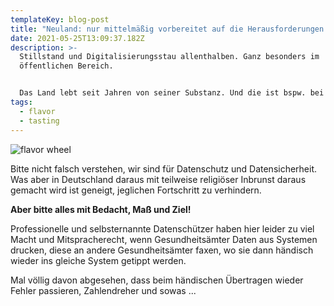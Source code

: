 ```yaml
---
templateKey: blog-post
title: "Neuland: nur mittelmäßig vorbereitet auf die Herausforderungen von morgen"
date: 2021-05-25T13:09:37.182Z
description: >-
  Stillstand und Digitalisierungsstau allenthalben. Ganz besonders im
  öffentlichen Bereich.


  Das Land lebt seit Jahren von seiner Substanz. Und die ist bspw. bei den Gesundheitsämtern u.a. leider das Fax. Dazu kommt in Deutschland überbordender und teilweise als Selbstzweck verkommener Datenschutz.
tags:
  - flavor
  - tasting
---
```

![flavor wheel](/img/flavor_wheel.jpg "Digitalisierung tut weh")

Bitte nicht falsch verstehen, wir sind für Datenschutz und Datensicherheit. Was aber in Deutschland daraus mit teilweise religiöser Inbrunst daraus gemacht wird ist geneigt, jeglichen Fortschritt zu verhindern. 

**Aber bitte alles mit Bedacht, Maß und Ziel!** 

Professionelle und selbsternannte Datenschützer haben hier leider zu viel Macht und Mitspracherecht, wenn Gesundheitsämter Daten aus Systemen drucken, diese an andere Gesundheitsämter faxen, wo sie dann händisch wieder ins gleiche System getippt werden. 

Mal völlig davon abgesehen, dass beim händischen Übertragen wieder Fehler passieren, Zahlendreher und sowas ...